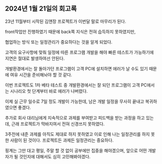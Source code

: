 ## 2024년 1월 21일의 회고록
23년 11월부터 시작된 김앤장 프로젝트가 이번달 말로 마무리가 된다.

front작업만 진행하였기 때문에 back쪽 지식은 전혀 습득하지 못하였지만,

협업하는 방식 또는 일정관리가 중요하다는 것을 알게 되었다.

고객의 요구사항에 맞춰 일정에 따른 프로그램 개발을 해야 빠른 테스트가 가능하기에 지연은 절대로 발생하여선 안된다.

개발환경에서는 잘 돌아가던 프로그램이 고객 PC에 설치하면 에러가 날 수도 있기 때문에 여유 시간을 준비해놔야 할 것 같다.

이번 프로젝트도 1차 베타 테스트 중 개발환경에서는 잘 되던 프로그램이 고객 PC에서는 시나리오 첫 단계부터 바로 에러가 나버렸다.

이제 실 근무 일수로 7일 정도 개발이 가능한데, 남은 개발 일정을 무사히 끝내고 복귀하였으면 좋겠다.

추가로 회사 대리님에게 지속적으로 과제를 부여받고 피드백을 받는 과정을 하고 있는데, 근래 프로젝트가 막바지여서 전혀 신경쓰지 못하였다.

3주전에 내준 과제를 아직도 제대로 하지 못하였고 이로 인해 나는 일정관리를 하지 못한 사람이 된 것이다. 프로젝트든 과제든 일정관리는 중요하다.

핑계는 그만 대고 평일, 주말 할 것 없이 공부에만 집중을 해야겠으며, 앞으로 어떤 개발자가 될 것인지에 대해서도 심히 고민해봐야겠다.
